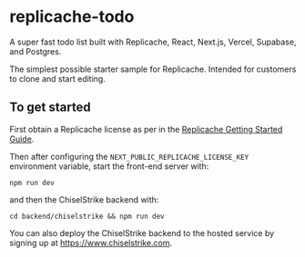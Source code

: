 # replicache-todo

A super fast todo list built with Replicache, React, Next.js, Vercel, Supabase, and Postgres.

The simplest possible starter sample for Replicache.
Intended for customers to clone and start editing.

## To get started

First obtain a Replicache license as per in the [Replicache Getting Started Guide](https://doc.replicache.dev/).

Then after configuring the `NEXT_PUBLIC_REPLICACHE_LICENSE_KEY` environment variable, start the front-end server with:

```console
npm run dev
```

and then the ChiselStrike backend with:

```
cd backend/chiselstrike && npm run dev
```

You can also deploy the ChiselStrike backend to the hosted service by signing up at https://www.chiselstrike.com.
